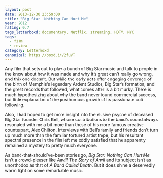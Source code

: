 ```yaml
---
layout: post 
date: 2013-12-30 23:59:00
title: "Big Star: Nothing Can Hurt Me"
year: 2012
rating: 0.7
tags_letterboxd: documentary, Netflix, streaming, HDTV, NYC
tags:
  - film
  - review
category: Letterboxd
canonical: https://boxd.it/2fuVT
---
```


Any film that sets out to play a bunch of Big Star music and talk to people in the know about how it was made and why it’s great can’t really go wrong, and this one doesn’t. But while the early acts offer engaging coverage of the birth of Memphis’s legendary Ardent Studios, Big Star’s formation, and the great records that followed, what comes after is a bit murky. There is much hypothesizing about why the band never found commercial success, but little explanation of the posthumous growth of its passionate cult following.

Also, I had hoped to get more insight into the elusive psyche of deceased Big Star founder Chris Bell, whose contributions to the band’s sound always resonated with me a bit more than those of his more famous creative counterpart, Alex Chilton. Interviews with Bell’s family and friends don’t turn up much more than the familiar tortured artist trope, but his resultant spectral presence in the film left me oddly satisfied that he apparently remained a mystery to pretty much everyone.

As band-that-should’ve-been stories go, <cite>Big Star: Nothing Can Hurt Me</cite> isn’t a crowd-pleaser like <cite>Anvil! The Story of Anvil</cite> and its subject isn’t as unorthodox as that of <cite>A Band Called Death</cite>. But it does shine a deservedly warm light on some remarkable music.
